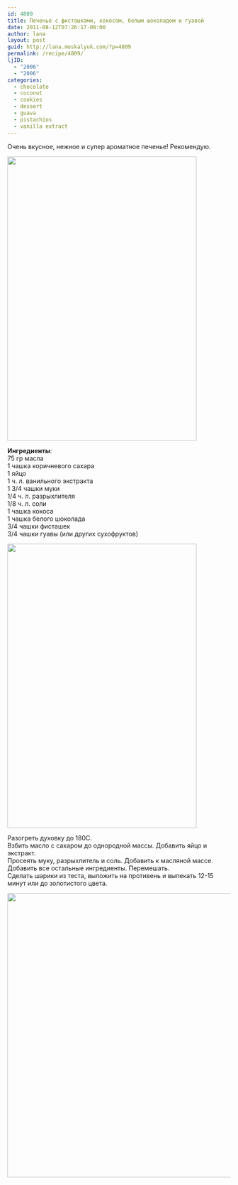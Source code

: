 ```yaml
---
id: 4809
title: Печенье с фисташками, кокосом, белым шоколадом и гуавой
date: 2011-08-12T07:26:17-08:00
author: lana
layout: post
guid: http://lana.moskalyuk.com/?p=4809
permalink: /recipe/4809/
ljID:
  - "2006"
  - "2006"
categories:
  - chocolate
  - coconut
  - cookies
  - dessert
  - guava
  - pistachios
  - vanilla extract
---
```

Очень вкусное, нежное и супер ароматное печенье! Рекомендую.

<img loading="lazy" class="alignnone" title="guava, pistachio, coconut and white chocolate cookies" src="http://farm7.static.flickr.com/6071/6035505888_6157cd7b37_z.jpg" alt="" width="427" height="640" /> 

**Ингредиенты**:  
75 гр масла  
1 чашка коричневого сахара  
1 яйцо  
1 ч. л. ванильного экстракта  
1 3/4 чашки муки  
1/4 ч. л. разрыхлителя  
1/8 ч. л. соли  
1 чашка кокоса  
1 чашка белого шоколада  
3/4 чашки фисташек  
3/4 чашки гуавы (или других сухофруктов)

<img loading="lazy" class="alignnone" title="cookies" src="http://farm7.static.flickr.com/6132/6035503028_d510f1c4a2_z.jpg" alt="" width="427" height="640" /> 

Разогреть духовку до 180С.  
Взбить масло с сахаром до однородной массы. Добавить яйцо и экстракт.  
Просеять муку, разрыхлитель и соль. Добавить к масляной массе.  
Добавить все остальные ингредиенты. Перемешать.  
Сделать шарики из теста, выложить на противень и выпекать 12-15 минут или до золотистого цвета.

<img loading="lazy" class="alignnone" title="cookies" src="http://farm7.static.flickr.com/6126/6034952171_298f5c3b15_z.jpg" alt="" width="568" height="640" />